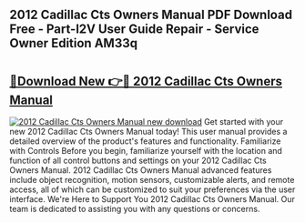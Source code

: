 ## 2012 Cadillac Cts Owners Manual PDF Download Free - Part-l2V User Guide Repair - Service Owner Edition AM33q

# <h2><a href="http://bc34988.oget.top/?id=2012+Cadillac+Cts+Owners+Manual">🔗Download New 👉🔴 2012 Cadillac Cts Owners Manual</a></h2>

[![2012 Cadillac Cts Owners Manual new download](https://i.imgur.com/5g1atiW.png)](http://bc34988.oget.top/?id=2012+Cadillac+Cts+Owners+Manual)
Get started with your new 2012 Cadillac Cts Owners Manual today! This user manual provides a detailed overview of the product's features and functionality. Familiarize with Controls Before you begin, familiarize yourself with the location and function of all control buttons and settings on your 2012 Cadillac Cts Owners Manual. 2012 Cadillac Cts Owners Manual advanced features include object recognition, motion sensors, customizable alerts, and remote access, all of which can be customized to suit your preferences via the user interface. We're Here to Support You 2012 Cadillac Cts Owners Manual. Our team is dedicated to assisting you with any questions or concerns.
